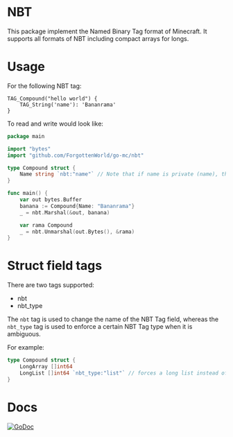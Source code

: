 # NBT
This package implement the Named Binary Tag format of Minecraft. It supports all formats
of NBT including compact arrays for longs.

# Usage
For the following NBT tag:

```
TAG_Compound("hello world") {
    TAG_String('name'): 'Bananrama'
}   
```

To read and write would look like:

```go
package main

import "bytes"
import "github.com/ForgottenWorld/go-mc/nbt"

type Compound struct {
    Name string `nbt:"name"` // Note that if name is private (name), the field will not be used
}

func main() {
    var out bytes.Buffer
    banana := Compound{Name: "Bananrama"}
    _ = nbt.Marshal(&out, banana)

    var rama Compound
    _ = nbt.Unmarshal(out.Bytes(), &rama)
}
```

# Struct field tags
There are two tags supported:
- nbt
- nbt_type

The `nbt` tag is used to change the name of the NBT Tag field, whereas the `nbt_type`
 tag is used to enforce a certain NBT Tag type when it is ambiguous.
 
For example:
```go
type Compound struct {
    LongArray []int64
    LongList []int64 `nbt_type:"list"` // forces a long list instead of a long array
}
```

# Docs
[![GoDoc](https://godoc.org/github.com/Tnze/go-mc/nbt?status.svg)](https://godoc.org/github.com/Tnze/go-mc/nbt)
